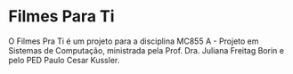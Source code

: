 # Filmes Para Ti

O Filmes Pra Ti é um projeto para a disciplina MC855 A - Projeto em Sistemas de Computação, ministrada pela Prof. Dra. Juliana Freitag Borin e pelo PED Paulo Cesar Kussler.
